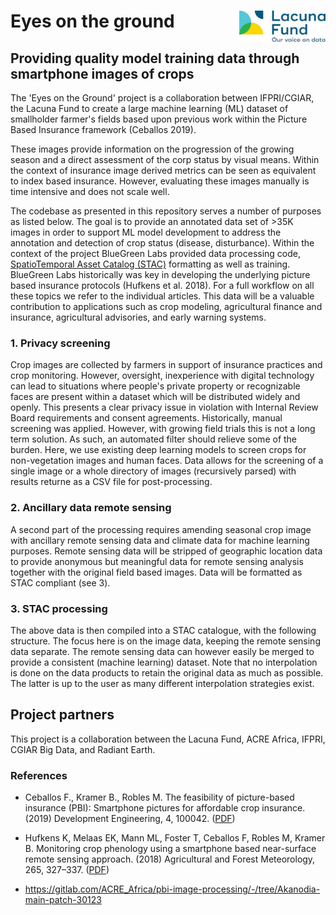 # Eyes on the ground <img src='logo.jpg' align="right" height="50" />

## Providing quality model training data through smartphone images of crops

The 'Eyes on the Ground' project is a collaboration between IFPRI/CGIAR, the Lacuna Fund to create a large machine learning (ML) dataset of smallholder farmer's fields based upon previous work within the Picture Based Insurance framework (Ceballos 2019).

These images provide information on the progression of the growing season and a direct assessment of the corp status by visual means. Within the context of insurance image derived metrics can be seen as equivalent to index based insurance. However, evaluating these images manually is time intensive and does not scale well.

The codebase as presented in this repository serves a number of purposes as listed below. The goal is to provide an annotated data set of >35K images in order to support ML model development to address the annotation and detection of crop status (disease, disturbance). Within the context of the project BlueGreen Labs provided data processing code, [SpatioTemporal Asset Catalog (STAC)](https://stacspec.org/) formatting as well as training. BlueGreen Labs historically was key in developing the underlying picture based insurance protocols (Hufkens et al. 2018). For a full workflow on all these topics we refer to the individual articles. This data will be a valuable contribution to applications such as crop modeling, agricultural finance and insurance, agricultural advisories, and early warning systems. 

### 1. Privacy screening

Crop images are collected by farmers in support of insurance practices and crop monitoring. However, oversight, inexperience with digital technology can lead to situations where people's private property or recognizable faces are present within a dataset which will be distributed widely and openly. This presents a clear privacy issue in violation with Internal Review Board requirements and consent agreements. Historically, manual screening was applied. However, with growing field trials this is not a long term solution. As such, an automated filter should relieve some of the burden. Here, we use existing deep learning models to screen crops for non-vegetation images and human faces. Data allows for the screening of a single image or a whole directory of images (recursively parsed) with results returne as a CSV file for post-processing.

### 2. Ancillary data remote sensing

A second part of the processing requires amending seasonal crop image with ancillary remote sensing data and climate data for machine learning purposes. Remote sensing data will be stripped of geographic location data to provide anonymous but meaningful data for remote sensing analysis together with the original field based images. Data will be formatted as STAC compliant (see 3).

### 3. STAC processing

The above data is then compiled into a STAC catalogue, with the following structure. The focus here is on the image data, keeping the remote sensing data separate. The remote sensing data can however easily be merged to provide a consistent (machine learning) dataset. Note that no interpolation is done on the data products to retain the original data as much as possible. The latter is up to the user as many different interpolation strategies exist.

## Project partners

This project is a collaboration between the Lacuna Fund, ACRE Africa, IFPRI, CGIAR Big Data, and Radiant Earth.

### References

- Ceballos F., Kramer B., Robles M. The feasibility of picture-based insurance (PBI): Smartphone pictures for affordable crop insurance. (2019) Development Engineering, 4, 100042. ([PDF](https://www.sciencedirect.com/science/article/pii/S2352728518300812))

- Hufkens K, Melaas EK, Mann ML, Foster T, Ceballos F, Robles M, Kramer B. Monitoring crop phenology using a smartphone based near-surface remote sensing approach. (2018) Agricultural and Forest Meteorology, 265, 327–337. ([PDF](https://www.sciencedirect.com/science/article/pii/S0168192318303484))

- https://gitlab.com/ACRE_Africa/pbi-image-processing/-/tree/Akanodia-main-patch-30123